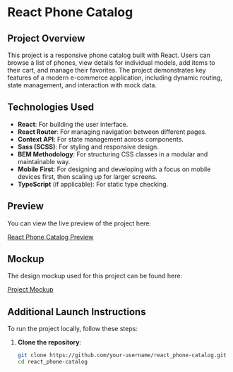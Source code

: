 # React Phone Catalog

## Project Overview

This project is a responsive phone catalog built with React. Users can browse a list of phones, view details for individual models, add items to their cart, and manage their favorites. The project demonstrates key features of a modern e-commerce application, including dynamic routing, state management, and interaction with mock data.

## Technologies Used

- **React**: For building the user interface.
- **React Router**: For managing navigation between different pages.
- **Context API**: For state management across components.
- **Sass (SCSS)**: For styling and responsive design.
- **BEM Methodology**: For structuring CSS classes in a modular and maintainable way.
- **Mobile First**: For designing and developing with a focus on mobile devices first, then scaling up for larger screens.
- **TypeScript** (if applicable): For static type checking.

## Preview

You can view the live preview of the project here:

[React Phone Catalog Preview](https://vk-workshop.github.io/react_phone-catalog/#/)

## Mockup

The design mockup used for this project can be found here:

[Project Mockup](https://www.figma.com/design/T5ttF21UnT6RRmCQQaZc6L/Phone-catalog-(V2)-Original?node-id=0-1&t=xWuguFP3jek3UH8a-0)

## Additional Launch Instructions

To run the project locally, follow these steps:

1. **Clone the repository**:
   ```bash
   git clone https://github.com/your-username/react_phone-catalog.git
   cd react_phone-catalog
